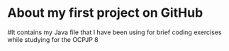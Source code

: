 # About my first project on GitHub
#It contains my Java file that I have been using for brief coding exercises while studying for the OCPJP 8
